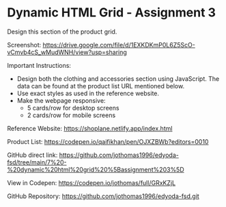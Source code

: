 # Dynamic HTML Grid - Assignment 3

Design this section of the product grid.

Screenshot: https://drive.google.com/file/d/1EXKDKmP0L6Z5ScO-vCmvb4cS_wMudWNH/view?usp=sharing

Important Instructions:

- Design both the clothing and accessories section using JavaScript. The data can be found at the product list URL mentioned below.
- Use exact styles as used in the reference website.
- Make the webpage responsive:
	- 5 cards/row for desktop screens
	- 2 cards/row for mobile screens

Reference Website: https://shoplane.netlify.app/index.html

Product List: https://codepen.io/qaifikhan/pen/OJXZBWb?editors=0010


GitHub direct link: https://github.com/jothomas1996/edyoda-fsd/tree/main/7%20-%20dynamic%20html%20grid%20%5Bassignment%203%5D

View in Codepen: https://codepen.io/jothomas/full/GRxKZjL

GitHub Repository: https://github.com/jothomas1996/edyoda-fsd.git
